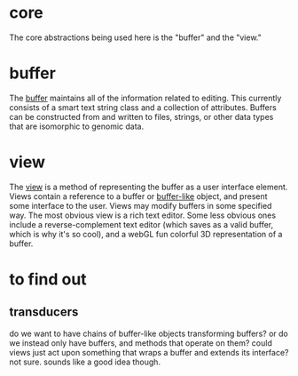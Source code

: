 core
====

The core abstractions being used here is the "buffer" and the "view."

# buffer

The [buffer](../core/buffer.coffee) maintains all of the information related to editing. This currently consists of a smart text string class and a collection of attributes. Buffers can be constructed from and written to files, strings, or other data types that are isomorphic to genomic data.

# view

The [view](../core/view.coffee) is a method of representing the buffer as a user interface element. Views contain a reference to a buffer or [buffer-like](#transducers) object, and present some interface to the user. Views may modify buffers in some specified way. The most obvious view is a rich text editor. Some less obvious ones include a reverse-complement text editor (which saves as a valid buffer, which is why it's so cool), and a webGL fun colorful 3D representation of a buffer.

# to find out
## transducers
do we want to have chains of buffer-like objects transforming buffers? or do we instead only have buffers, and methods that operate on them? could views just act upon something that wraps a buffer and extends its interface? not sure. sounds like a good idea though.
